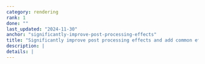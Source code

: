 ```yaml
---
category: rendering
rank: 1
done: ""
last_updated: "2024-11-30"
anchor: "significantly-improve-post-processing-effects"
title: "Significantly improve post processing effects and add common effects"
description: |
details: |
---
```

